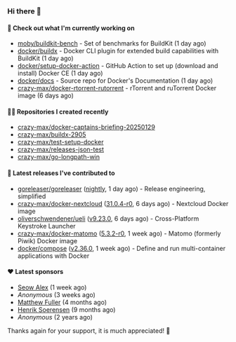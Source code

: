 ### Hi there 👋

#### 👷 Check out what I'm currently working on

- [moby/buildkit-bench](https://github.com/moby/buildkit-bench) - Set of benchmarks for BuildKit (1 day ago)
- [docker/buildx](https://github.com/docker/buildx) - Docker CLI plugin for extended build capabilities with BuildKit (1 day ago)
- [docker/setup-docker-action](https://github.com/docker/setup-docker-action) - GitHub Action to set up (download and install) Docker CE (1 day ago)
- [docker/docs](https://github.com/docker/docs) - Source repo for Docker&#39;s Documentation (1 day ago)
- [crazy-max/docker-rtorrent-rutorrent](https://github.com/crazy-max/docker-rtorrent-rutorrent) - rTorrent and ruTorrent Docker image (6 days ago)

#### 👨‍💻 Repositories I created recently

- [crazy-max/docker-captains-briefing-20250129](https://github.com/crazy-max/docker-captains-briefing-20250129)
- [crazy-max/buildx-2905](https://github.com/crazy-max/buildx-2905)
- [crazy-max/test-setup-docker](https://github.com/crazy-max/test-setup-docker)
- [crazy-max/releases-json-test](https://github.com/crazy-max/releases-json-test)
- [crazy-max/go-longpath-win](https://github.com/crazy-max/go-longpath-win)

#### 🚀 Latest releases I've contributed to

- [goreleaser/goreleaser](https://github.com/goreleaser/goreleaser) ([nightly](https://github.com/goreleaser/goreleaser/releases/tag/nightly), 1 day ago) - Release engineering, simplified
- [crazy-max/docker-nextcloud](https://github.com/crazy-max/docker-nextcloud) ([31.0.4-r0](https://github.com/crazy-max/docker-nextcloud/releases/tag/31.0.4-r0), 6 days ago) - Nextcloud Docker image
- [oliverschwendener/ueli](https://github.com/oliverschwendener/ueli) ([v9.23.0](https://github.com/oliverschwendener/ueli/releases/tag/v9.23.0), 6 days ago) - Cross-Platform Keystroke Launcher
- [crazy-max/docker-matomo](https://github.com/crazy-max/docker-matomo) ([5.3.2-r0](https://github.com/crazy-max/docker-matomo/releases/tag/5.3.2-r0), 1 week ago) - Matomo (formerly Piwik) Docker image
- [docker/compose](https://github.com/docker/compose) ([v2.36.0](https://github.com/docker/compose/releases/tag/v2.36.0), 1 week ago) - Define and run multi-container applications with Docker

#### ❤️ Latest sponsors
- [Seow Alex](https://github.com/seowalex) (1 week ago)
- _Anonymous_ (3 weeks ago)
- [Matthew Fuller](https://github.com/mathematics333) (4 months ago)
- [Henrik Soerensen](https://github.com/hsoerensen) (9 months ago)
- _Anonymous_ (2 years ago)

Thanks again for your support, it is much appreciated! 🙏
